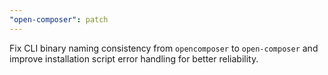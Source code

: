 ```yaml
---
"open-composer": patch
---
```


Fix CLI binary naming consistency from `opencomposer` to `open-composer` and improve installation script error handling for better reliability.
